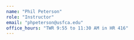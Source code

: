 ```yaml
---
name: "Phil Peterson"
role: "Instructor"
email: "phpeterson@usfca.edu"
office_hours: "TWR 9:55 to 11:30 AM in HR 416"
---
```

